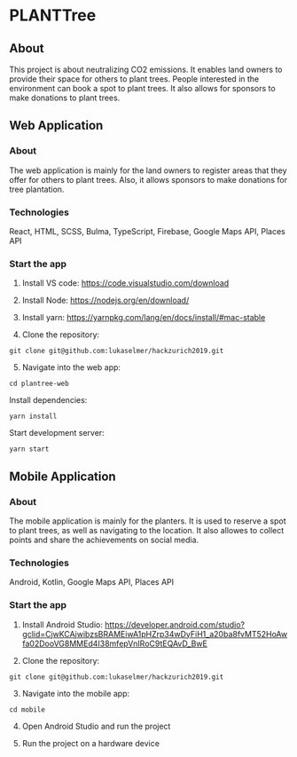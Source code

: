 # PLANTTree

## About

This project is about neutralizing CO2 emissions. It enables land owners to provide their space for others to plant trees. People interested in the environment can book a spot to plant trees. It also allows for sponsors to make donations to plant trees.

## Web Application

### About

The web application is mainly for the land owners to register areas that they offer for others to plant trees. Also, it allows sponsors to make donations for tree plantation.

### Technologies

React, HTML, SCSS, Bulma, TypeScript, Firebase, Google Maps API, Places API

### Start the app

1. Install VS code: https://code.visualstudio.com/download

2. Install Node: https://nodejs.org/en/download/

3. Install yarn: https://yarnpkg.com/lang/en/docs/install/#mac-stable

4. Clone the repository: 

`git clone git@github.com:lukaselmer/hackzurich2019.git`

5. Navigate into the web app:

`cd plantree-web`

Install dependencies:

`yarn install`

Start development server:

`yarn start` 

## Mobile Application

### About

The mobile application is mainly for the planters. It is used to reserve a spot to plant trees, as well as navigating to the location. It also allowes to collect points and share the achievements on social media.

### Technologies

Android, Kotlin, Google Maps API, Places API

### Start the app

1. Install Android Studio: https://developer.android.com/studio?gclid=CjwKCAjwibzsBRAMEiwA1pHZrp34wDyFiH1_a20ba8fvMT52HoAwfa02DooVG8MMEd4I38mfepVnIRoC9tEQAvD_BwE

2. Clone the repository: 

`git clone git@github.com:lukaselmer/hackzurich2019.git`

3. Navigate into the mobile app:

`cd mobile`

4. Open Android Studio and run the project

5. Run the project on a hardware device

